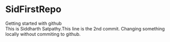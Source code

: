 # SidFirstRepo
Getting started with github
<br>
This is Siddharth Satpathy.This line is the 2nd commit.
Changing something locally without commiting to github.
